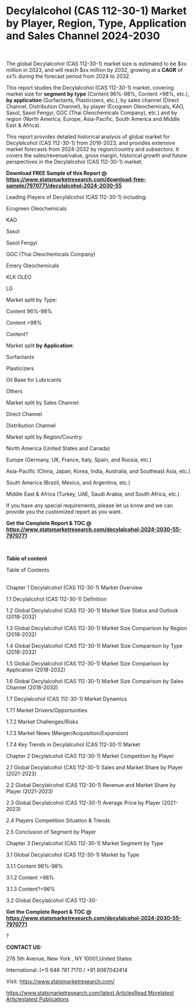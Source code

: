 <h1>Decylalcohol (CAS 112-30-1) Market by Player, Region, Type, Application and Sales Channel 2024-2030</h1><br/><p>The global Decylalcohol (CAS 112-30-1) market size is estimated to be $xx million in 2023, and will reach $xx million by 2032, growing at a <strong>CAGR</strong> of xx% during the forecast period from 2024 to 2032.</p>
 
 
 
 <p>This report studies the Decylalcohol (CAS 112-30-1) market, covering market size for <strong>segment by type</strong> (Content 96%-98%, Content >98%, etc.), <strong>by application</strong> (Surfactants, Plasticizers, etc.), by sales channel (Direct Channel, Distribution Channel), by player (Ecogreen Oleochemicals, KAO, Sasol, Sasol Fengyi, GGC (Thai Oleochemicals Company), etc.) and by region (North America, Europe, Asia-Pacific, South America and Middle East & Africa).</p>
 
 
 
 <p>This report provides detailed historical analysis of global market for Decylalcohol (CAS 112-30-1) from 2018-2023, and provides extensive market forecasts from 2024-2032 by region/country and subsectors. It covers the sales/revenue/value, gross margin, historical growth and future perspectives in the Decylalcohol (CAS 112-30-1) market.</p>
 
 
 
 <p><strong>Download FREE Sample of this Report @ <a href="https://www.statsmarketresearch.com/download-free-sample/7970771/decylalcohol-2024-2030-55">https://www.statsmarketresearch.com/download-free-sample/7970771/decylalcohol-2024-2030-55</a></strong></p>
 
 
 
 <p>Leading Players of Decylalcohol (CAS 112-30-1) including:</p>
 
 
 
 <p>Ecogreen Oleochemicals</p>
 
 
 
 <p>KAO</p>
 
 
 
 <p>Sasol</p>
 
 
 
 <p>Sasol Fengyi</p>
 
 
 
 <p>GGC (Thai Oleochemicals Company)</p>
 
 
 
 <p>Emery Oleochemicals</p>
 
 
 
 <p>KLK OLEO</p>
 
 
 
 <p>LG</p>
 
 
 
 <p>Market split by Type:</p>
 
 
 
 <p>Content 96%-98%</p>
 
 
 
 <p>Content >98%</p>
 
 
 
 <p>Content?</p>
 
 
 
 <p>Market split <strong>by Application</strong>:</p>
 
 
 
 <p>Surfactants</p>
 
 
 
 <p>Plasticizers</p>
 
 
 
 <p>Oil Base for Lubricants</p>
 
 
 
 <p>Others</p>
 
 
 
 <p>Market split by Sales Channel:</p>
 
 
 
 <p>Direct Channel</p>
 
 
 
 <p>Distribution Channel</p>
 
 
 
 <p>Market split by Region/Country:</p>
 
 
 
 <p>North America (United States and Canada)</p>
 
 
 
 <p>Europe (Germany, UK, France, Italy, Spain, and Russia, etc.)</p>
 
 
 
 <p>Asia-Pacific (China, Japan, Korea, India, Australia, and Southeast Asia, etc.)</p>
 
 
 
 <p>South America (Brazil, Mexico, and Argentina, etc.)</p>
 
 
 
 <p>Middle East & Africa (Turkey, UAE, Saudi Arabia, and South Africa, etc.)</p>
 
 
 
 <p>If you have any special requirements, please let us know and we can provide you the customized report as you want.</p>
 
 
 
 <div><b>Get the Complete Report & TOC @ <a href="https://www.statsmarketresearch.com/decylalcohol-2024-2030-55-7970771">https://www.statsmarketresearch.com/decylalcohol-2024-2030-55-7970771</a></b></div>
 
 
 
 <p><br />
 
 <b>Table of content</b></p>
 
 
 
 <p>Table of Contents<br />
 
 <br />
 
 Chapter 1 Decylalcohol (CAS 112-30-1) Market Overview<br />
 
 1.1 Decylalcohol (CAS 112-30-1) Definition<br />
 
 1.2 Global Decylalcohol (CAS 112-30-1) Market Size Status and Outlook (2018-2032)<br />
 
 1.3 Global Decylalcohol (CAS 112-30-1) Market Size Comparison by Region (2018-2032)<br />
 
 1.4 Global Decylalcohol (CAS 112-30-1) Market Size Comparison by Type (2018-2032)<br />
 
 1.5 Global Decylalcohol (CAS 112-30-1) Market Size Comparison by Application (2018-2032)<br />
 
 1.6 Global Decylalcohol (CAS 112-30-1) Market Size Comparison by Sales Channel (2018-2032)<br />
 
 1.7 Decylalcohol (CAS 112-30-1) Market Dynamics<br />
 
 1.7.1 Market Drivers/Opportunities<br />
 
 1.7.2 Market Challenges/Risks<br />
 
 1.7.3 Market News (Merger/Acquisition/Expansion)<br />
 
 1.7.4 Key Trends in Decylalcohol (CAS 112-30-1) Market<br />
 
 Chapter 2 Decylalcohol (CAS 112-30-1) Market Competition by Player<br />
 
 2.1 Global Decylalcohol (CAS 112-30-1) Sales and Market Share by Player (2021-2023)<br />
 
 2.2 Global Decylalcohol (CAS 112-30-1) Revenue and Market Share by Player (2021-2023)<br />
 
 2.3 Global Decylalcohol (CAS 112-30-1) Average Price by Player (2021-2023)<br />
 
 2.4 Players Competition Situation & Trends<br />
 
 2.5 Conclusion of Segment by Player<br />
 
 Chapter 3 Decylalcohol (CAS 112-30-1) Market Segment by Type<br />
 
 3.1 Global Decylalcohol (CAS 112-30-1) Market by Type<br />
 
 3.1.1 Content 96%-98%<br />
 
 3.1.2 Content >98%<br />
 
 3.1.3 Content?<96%<br />
 
 3.2 Global Decylalcohol (CAS 112-30-</p>
 
 
 
 <div><b>Get the Complete Report & TOC @ <a href="https://www.statsmarketresearch.com/decylalcohol-2024-2030-55-7970771">https://www.statsmarketresearch.com/decylalcohol-2024-2030-55-7970771</a></b></div>
 
 
 
 <p>? </p>
 
 
 
 <p><b>CONTACT US:</b><br />
 
 276 5th Avenue, New York , NY 10001,United States<br />
 
 International: (+1) 646 781 7170 / +91 8087042414<br />
 
 Visit: <a href="https://www.statsmarketresearch.com/">https://www.statsmarketresearch.com/</a><br />
 
 <a href="https://gyeongbokgung.com">https://www.statsmarketresearch.com/</a><a href="https://hallyeomaritime.com">latest Articles</a><a href="https://jingwansa.com">Read More</a><a href="https://nguoiviet.jp/">latest Articles</a><a href="https://www.intelmarketresearch.com/">latest Publications</a></p>